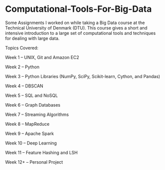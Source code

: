 # Computational-Tools-For-Big-Data
Some Assignments I worked on while taking a Big Data course at the Technical University of Denmark (DTU). 
This course gives a short and intensive introduction to a large set of computational tools and techniques for dealing with large data.

Topics Covered:

Week 1 – UNIX, Git and Amazon EC2

Week 2 – Python

Week 3 – Python Libraries (NumPy, SciPy, Scikit-learn, Cython, and Pandas)

Week 4 – DBSCAN

Week 5 – SQL and NoSQL

Week 6 – Graph Databases

Week 7 – Streaming Algorithms

Week 8 – MapReduce

Week 9 – Apache Spark

Week 10 – Deep Learning

Week 11 – Feature Hashing and LSH

Week 12+ – Personal Project
